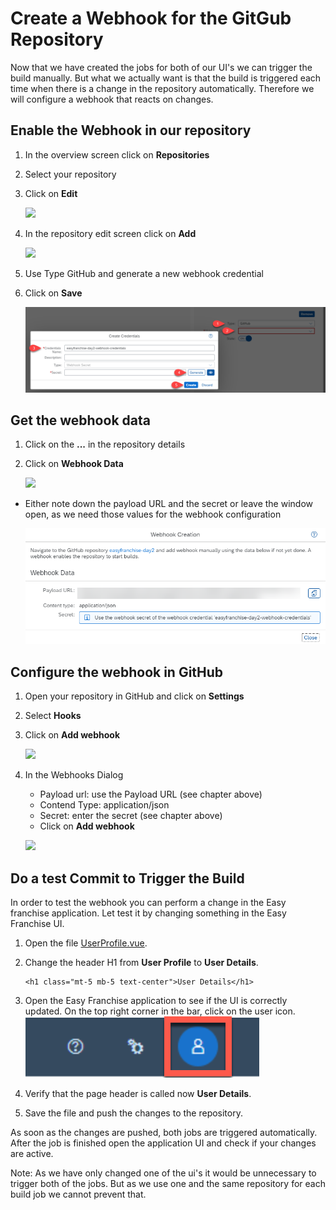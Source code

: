 # Create a Webhook for the GitGub Repository

Now that we have created the jobs for both of our UI's we can trigger the build manually. But what we actually want is that the build is triggered each time when there is a change in the repository automatically. Therefore we will configure a webhook that reacts on changes.

## Enable the Webhook in our repository

1. In the overview screen click on **Repositories**
2. Select your repository
3. Click on **Edit**

   ![](./images/06-webhook-01.png)

1. In the repository edit screen click on **Add**

   ![](./images/06-webhook-02.png)

1. Use Type GitHub and generate a new webhook credential
2. Click on **Save**

   ![](./images/06-webhook-03.png)

## Get the webhook data

1. Click on the **...** in the repository details
2. Click on **Webhook Data**

   ![](./images/06-webhook-05a.png)

* Either note down the payload URL and the secret or leave the window open, as we need those values for the webhook configuration

  ![](./images/06-webhook-05.png)

## Configure the webhook in GitHub

1. Open your repository in GitHub and click on **Settings**
2. Select **Hooks**
3. Click on **Add webhook**

   ![](./images/06-webhook-06a.png)

4. In the Webhooks Dialog
   * Payload url: use the Payload URL (see  chapter above)
   * Contend Type: application/json 
   * Secret: enter the secret (see chapter above)
   * Click on **Add webhook**

   ![](./images/06-webhook-06.png)
  

## Do a test Commit to Trigger the Build

In order to test the webhook you can perform a change in the Easy franchise application. Let test it by changing something in the Easy Franchise UI.

1. Open the file [UserProfile.vue](../../../code/easyfranchise/source/ui/src/components/UserProfile.vue).

1. Change the header H1 from **User Profile** to **User Details**.
   ```
   <h1 class="mt-5 mb-5 text-center">User Details</h1>
   ```
1. Open the Easy Franchise application to see if the UI is correctly updated. On the top right corner in the bar, click on the user icon.
   ![](./images/06-webhook-07.png)

1. Verify that the page header is called now **User Details**.

1. Save the file and push the changes to the repository.

As soon as the changes are pushed, both jobs are triggered automatically. After the job is finished open the application UI and check if your changes are active.

Note: As we have only changed one of the ui's it would be unnecessary to trigger both of the jobs. But as we use one and the same repository for each build job we cannot prevent that.
